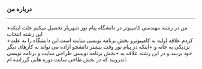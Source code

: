 ### درباره من
---
+من در رشته  مهندسی کامپیوتر در دانشگاه پیام نور شهریار تحصیل میکنم علت اینکه این رشته انتخاب  
+کردم علاقه اولیه به کامپیوترو بخش برنامه نویسی سایت است.این دانشگاه را به علت نزدیکی به خانه و 
+اینکه در پیام نور وقت بیشتر دانشجو ازاده می تواند به کارهای دیگر خود برسد.و در این  رشته علاقه به 
+بخش برنامه نویسی طراحی سایت و برنامه نویسی اندرویید که در بخش طاحی سایت دوره  هایی گزرانده ام.
